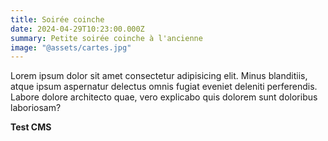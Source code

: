 ```yaml
---
title: Soirée coinche
date: 2024-04-29T10:23:00.000Z
summary: Petite soirée coinche à l'ancienne
image: "@assets/cartes.jpg"
---
```

Lorem ipsum dolor sit amet consectetur adipisicing elit. Minus blanditiis, atque ipsum aspernatur delectus omnis fugiat eveniet deleniti perferendis. Labore dolore architecto quae, vero explicabo quis dolorem sunt doloribus laboriosam?

**Test CMS**
